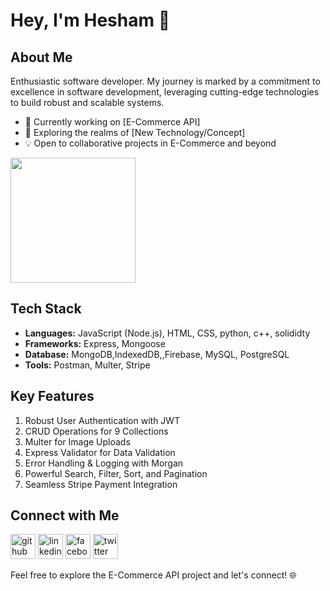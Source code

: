 # Hey, I'm Hesham 👋

## About Me

Enthusiastic software developer. My journey is marked by a commitment to excellence in software development, leveraging cutting-edge technologies to build robust and scalable systems.

- 🚀 Currently working on [E-Commerce API]
- 🌱 Exploring the realms of [New Technology/Concept]
- 💡 Open to collaborative projects in E-Commerce and beyond

<a href="https://github.com/Hesham1902/convoychat">
  <img height=200 align="center" src="https://github-readme-stats.vercel.app/api/top-langs?username=Hesham1902&layout=pie&langs_count=8&card_width=320" />
</a>

## Tech Stack

- **Languages:** JavaScript (Node.js), HTML, CSS, python, c++, solididty
- **Frameworks:** Express, Mongoose
- **Database:** MongoDB,IndexedDB,,Firebase, MySQL, PostgreSQL
- **Tools:** Postman, Multer, Stripe

## Key Features

1. Robust User Authentication with JWT
2. CRUD Operations for 9 Collections
3. Multer for Image Uploads
4. Express Validator for Data Validation
5. Error Handling & Logging with Morgan
6. Powerful Search, Filter, Sort, and Pagination
7. Seamless Stripe Payment Integration

## Connect with Me

[<img src='https://cdn.jsdelivr.net/npm/simple-icons@3.0.1/icons/github.svg' alt='github' height='40'>](https://github.com/Hesham1902)  [<img src='https://cdn.jsdelivr.net/npm/simple-icons@3.0.1/icons/linkedin.svg' alt='linkedin' height='40'>](https://www.linkedin.com/in/hesham-maher-9232a9202/)  [<img src='https://cdn.jsdelivr.net/npm/simple-icons@3.0.1/icons/facebook.svg' alt='facebook' height='40'>](https://www.facebook.com/https://www.facebook.com/hesham.maher.74/)  [<img src='https://cdn.jsdelivr.net/npm/simple-icons@3.0.1/icons/twitter.svg' alt='twitter' height='40'>](https://twitter.com/Hesham1902)  


Feel free to explore the E-Commerce API project and let's connect! 🌐
